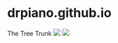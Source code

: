 # drpiano.github.io
The Tree Trunk
<img src="https://i.imgflip.com/232hhy.jpg">
<img src="https://unsplash.com/photos/GEyXGTY2e9w">
